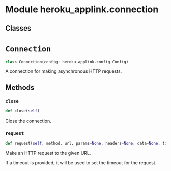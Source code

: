 Module heroku_applink.connection
================================

Classes
-------

<!-- python-connection.md -->
# `Connection`

```python
class Connection(config: heroku_applink.config.Config)
```
A connection for making asynchronous HTTP requests.

## Methods

### `close`

```python
def close(self)
```
Close the connection.

### `request`

```python
def request(self, method, url, params=None, headers=None, data=None, timeout: float | None = None) ‑> aiohttp.client_reqrep.ClientResponse
```
Make an HTTP request to the given URL.

If a timeout is provided, it will be used to set the timeout for the request.